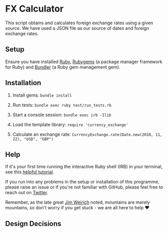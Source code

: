 # FX Calculator

This script obtains and calculates foreign exchange rates using a given source. We have used a JSON file as our source of dates and foreign exchange rates.

## Setup 

Ensure you have installed [Ruby](https://www.ruby-lang.org/en/downloads/), [Rubygems](https://rubygems.org/pages/download) (a package manager framework for Ruby) and [Bundler](https://bundler.io/) (a Ruby gem management gem).

## Installation 
1. Install gems: ```bundle install```

2. Run tests: ```bundle exec ruby test/run_tests.rb```

3. Start a console session: ```bundle exec irb -Ilib```

4. Load the template library: ```require 'currency_exchange'```

5. Calculate an exchange rate: ```CurrencyExchange.rate(Date.new(2018, 11, 22), "USD", "GBP")```

## Help

If it's your first time running the interactive Ruby shell (IRB) in your terminal, see this [helpful tutorial](https://www.digitalocean.com/community/tutorials/how-to-use-irb-to-explore-ruby). 

If you run into any problems in the setup or installation of this programme, please raise an issue or if you're not familiar with GitHub, please feel free to reach out on [Twitter](https://twitter.com/a_adewusi). 

Remember, as the late great [Jim Weirich](https://github.com/benlangfeld/ruby-koans/blob/master/README.rdoc) noted, mountains are merely mountains, so don't worry if you get stuck - we are all here to help :heart:

## Design Decisions
